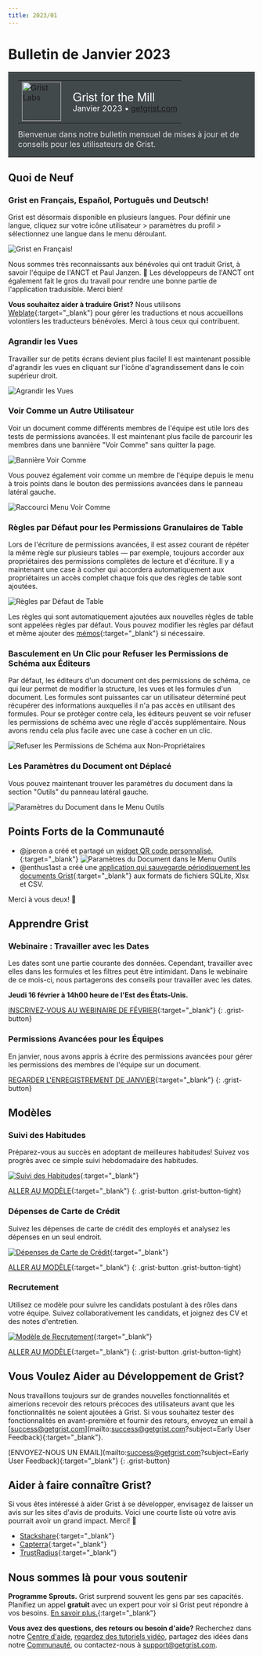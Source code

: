 ```yaml
---
title: 2023/01
---
```


# Bulletin de Janvier 2023

<style>
  /* restore some poorly overridden defaults */
  .newsletter-header .table {
    background-color: initial;
    border: initial;
  }
  .newsletter-header .table > tbody > tr > td {
    padding: initial;
    border: initial;
    vertical-align: initial;
  }
  .newsletter-header img.header-img {
    padding: initial;
    max-width: initial;
    display: initial;
    padding: initial;
    line-height: initial;
    background-color: initial;
    border: initial;
    border-radius: initial;
    margin: initial;
  }

  /* copy newsletter styles, with a prefix for sufficient specificity */
  .newsletter-header .header {
    border: none;
    padding: 0;
    margin: 0;
  }
  .newsletter-header table > tbody > tr > td.header-image {
    width: 80px;
    padding-right: 16px;
  }
  .newsletter-header table > tbody > tr > td.header-text {
    background-color: #42494B;
    padding: 16px 20px;
  }
  .newsletter-header table.header-top {
    border: none;
    padding: 0;
    margin: 0;
    width: 100%;
  }
  .header-title {
    font-family: Helvetica Neue, Helvetica, Arial, sans-serif;
    font-size: 24px;
    line-height: 28px;
    color: #FFFFFF;
  }
  .header-month {
    color: #FFFFFF;
  }
  .header-welcome {
    margin-top: 12px;
    color: #FFFFFF;
  }
  .newsletter-summary {
    background-color: #e3fff5;
    margin: 0;
    padding: 10px;
  }
  .newsletter-summary-header {
    text-align: center;
    padding-bottom: 10px;
    border-bottom: 1px solid lightgrey;
  }
  .newsletter-summary ul {
    padding-left: 20px;
  }
  .newsletter-summary li {
    margin-bottom: 10px;
  }
  .newsletter-summary li p {
    margin: 0px
  }
</style>
<div class="newsletter-header">
<table class="header" cellpadding="0" cellspacing="0" border="0"><tr>
  <td class="header-text">
    <table class="header-top"><tr>
      <td class="header-image">
        <a href="https://www.getgrist.com">
          <img class="header-img" src="/images/newsletters/grist-labs.png" width="80" height="80" alt="Grist Labs" border="0">
        </a>
      </td>
      <td class="header-top-text">
        <div class="header-title">Grist for the Mill</div>
        <div class="header-month">Janvier 2023
          &#8226; <a href="https://www.getgrist.com/">getgrist.com</a></div>
      </td>
    </tr></table>
    <div class="header-welcome" style="color: #e0e0e0;">
      Bienvenue dans notre bulletin mensuel de mises à jour et de conseils pour les utilisateurs de Grist.
    </div>
  </td>
</tr></table>
</div>

## Quoi de Neuf

### Grist en Français, Español, Português und Deutsch! 

Grist est désormais disponible en plusieurs langues. Pour définir une langue, cliquez sur votre icône utilisateur > paramètres du profil > sélectionnez une langue dans le menu déroulant.

![Grist en Français!](../images/newsletters/2023-01/french-grist.png)

Nous sommes très reconnaissants aux bénévoles qui ont traduit Grist, à savoir l'équipe de l'ANCT et Paul Janzen. 🙏 Les développeurs de l'ANCT ont également fait le gros du travail pour rendre une bonne partie de l'application traduisible. Merci bien!

**Vous souhaitez aider à traduire Grist?**
Nous utilisons [Weblate](https://hosted.weblate.org/engage/grist/){:target="\_blank"} pour gérer les traductions et nous accueillons volontiers les traducteurs bénévoles. Merci à tous ceux qui contribuent. 


### Agrandir les Vues

Travailler sur de petits écrans devient plus facile! Il est maintenant possible d'agrandir les vues en cliquant sur l'icône d'agrandissement dans le coin supérieur droit. 

![Agrandir les Vues](../images/newsletters/2023-01/expand-widget.gif)

### Voir Comme un Autre Utilisateur

Voir un document comme différents membres de l'équipe est utile lors des tests de permissions avancées. Il est maintenant plus facile de parcourir les membres dans une bannière "Voir Comme" sans quitter la page. 

![Bannière Voir Comme](../images/newsletters/2023-01/view-as-banner.png)

Vous pouvez également voir comme un membre de l'équipe depuis le menu à trois points dans le bouton des permissions avancées dans le panneau latéral gauche.

![Raccourci Menu Voir Comme](../images/newsletters/2023-01/view-as-menu.png)

### Règles par Défaut pour les Permissions Granulaires de Table

Lors de l'écriture de permissions avancées, il est assez courant de répéter la même règle sur plusieurs tables — par exemple, toujours accorder aux propriétaires des permissions complètes de lecture et d'écriture. Il y a maintenant une case à cocher qui accordera automatiquement aux propriétaires un accès complet chaque fois que des règles de table sont ajoutées.

![Règles par Défaut de Table](../images/newsletters/2023-01/boss-mode.png)

Les règles qui sont automatiquement ajoutées aux nouvelles règles de table sont appelées règles par défaut. Vous pouvez modifier les règles par défaut et même ajouter des [mémos](../access-rules.md#access-rule-memos){:target="\_blank"} si nécessaire.

### Basculement en Un Clic pour Refuser les Permissions de Schéma aux Éditeurs

Par défaut, les éditeurs d'un document ont des permissions de schéma, ce qui leur permet de modifier la structure, les vues et les formules d'un document. Les formules sont puissantes car un utilisateur déterminé peut récupérer des informations auxquelles il n'a pas accès en utilisant des formules. Pour se protéger contre cela, les éditeurs peuvent se voir refuser les permissions de schéma avec une règle d'accès supplémentaire. Nous avons rendu cela plus facile avec une case à cocher en un clic.

![Refuser les Permissions de Schéma aux Non-Propriétaires](../images/newsletters/2023-01/deny-schema.png)

### Les Paramètres du Document ont Déplacé

Vous pouvez maintenant trouver les paramètres du document dans la section "Outils" du panneau latéral gauche. 

![Paramètres du Document dans le Menu Outils](../images/newsletters/2023-01/document-settings.png)

## Points Forts de la Communauté

* @jperon a créé et partagé un [widget QR code personnalisé.](https://community.getgrist.com/t/qr-code-custom-widget/1965){:target="\_blank"} 
![Paramètres du Document dans le Menu Outils](../images/newsletters/2023-01/QR-code.png)
* @enthus1ast a créé une [application qui sauvegarde périodiquement les documents Grist](https://community.getgrist.com/t/small-stand-alone-application-for-periodially-grist-backups-sqlite-xlsx-csv/1970){:target="\_blank"} aux formats de fichiers SQLite, Xlsx et CSV. 

Merci à vous deux! 🙏

## Apprendre Grist

### Webinaire : Travailler avec les Dates

Les dates sont une partie courante des données. Cependant, travailler avec elles dans les formules et les filtres peut être intimidant. Dans le webinaire de ce mois-ci, nous partagerons des conseils pour travailler avec les dates.

**Jeudi 16 février à 14h00 heure de l'Est des États-Unis.**

[INSCRIVEZ-VOUS AU WEBINAIRE DE FÉVRIER](https://www.getgrist.com/learn-grist-webinar/){:target="\_blank"}
{: .grist-button}

### Permissions Avancées pour les Équipes

En janvier, nous avons appris à écrire des permissions avancées pour gérer les permissions des membres de l'équipe sur un document.

[REGARDER L'ENREGISTREMENT DE JANVIER](https://www.youtube.com/watch?v=7T9XCpZyk9c){:target="\_blank"}
{: .grist-button}

## Modèles

### Suivi des Habitudes

Préparez-vous au succès en adoptant de meilleures habitudes! Suivez vos progrès avec ce simple suivi hebdomadaire des habitudes.

[![Suivi des Habitudes](../images/newsletters/2021-12/habit-tracker.png)](https://templates.getgrist.com/1BR9vm6GPTGX/Habit-Tracker){:target="\_blank"}

[ALLER AU MODÈLE](https://templates.getgrist.com/1BR9vm6GPTGX/Habit-Tracker){:target="\_blank"}
{: .grist-button .grist-button-tight}

### Dépenses de Carte de Crédit

Suivez les dépenses de carte de crédit des employés et analysez les dépenses en un seul endroit.

[![Dépenses de Carte de Crédit](../images/newsletters/2023-01/credit-card.png)](https://templates.getgrist.com/2i9WoHs2oRzK/Credit-Card-Activity-Template-AmEx){:target="\_blank"}

[ALLER AU MODÈLE](https://templates.getgrist.com/2i9WoHs2oRzK/Credit-Card-Activity-Template-AmEx){:target="\_blank"}
{: .grist-button .grist-button-tight}

### Recrutement

Utilisez ce modèle pour suivre les candidats postulant à des rôles dans votre équipe. Suivez collaborativement les candidats, et joignez des CV et des notes d'entretien.

[![Modèle de Recrutement](../images/newsletters/2021-11/recruiting.png)](https://templates.getgrist.com/d7NBjwRKqrzp/Recruiting){:target="\_blank"}

[ALLER AU MODÈLE](https://templates.getgrist.com/d7NBjwRKqrzp/Recruiting){:target="\_blank"}
{: .grist-button .grist-button-tight}
## Vous Voulez Aider au Développement de Grist?

Nous travaillons toujours sur de grandes nouvelles fonctionnalités et aimerions recevoir des retours précoces des utilisateurs avant que les fonctionnalités ne soient ajoutées à Grist. Si vous souhaitez tester des fonctionnalités en avant-première et fournir des retours, envoyez un email à [success@getgrist.com](mailto:success@getgrist.com?subject=Early User Feedback){:target="\_blank"}. 

[ENVOYEZ-NOUS UN EMAIL](mailto:success@getgrist.com?subject=Early User Feedback){:target="\_blank"}
{: .grist-button}

## Aider à faire connaître Grist?
Si vous êtes intéressé à aider Grist à se développer, envisagez de laisser un avis sur les sites d'avis de produits. Voici une courte liste où votre avis pourrait avoir un grand impact. Merci! 🙏


* [Stackshare](https://stackshare.io/getgrist){:target="\_blank"}
* [Capterra](https://www.capterra.com/p/232821/Grist/){:target="\_blank"}
* [TrustRadius](https://www.trustradius.com/products/grist/){:target="\_blank"}

## Nous sommes là pour vous soutenir

**Programme Sprouts.** Grist surprend souvent les gens par ses capacités. Planifiez un appel **gratuit** avec un expert pour voir si Grist peut répondre à vos besoins. [En savoir plus.](https://www.getgrist.com/sprouts-program/){:target="\_blank"}

**Vous avez des questions, des retours ou besoin d'aide?** Recherchez dans notre [Centre d'aide](../index.md), [regardez des tutoriels vidéo](https://www.youtube.com/channel/UCx0ioQrrC-bIrkmZ7ZULr0g/playlists), partagez des idées dans notre [Communauté](https://community.getgrist.com), ou contactez-nous à <support@getgrist.com>.
